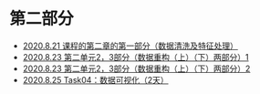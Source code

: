 #   第二部分

- [2020.8.21 课程的第二章的第一部分（数据清洗及特征处理）](第二章：第一节数据清洗及特征处理.md)
- [2020.8.23 第二单元2，3部分（数据重构（上）（下）两部分）1](第二章：第二节数据重构1.md)
- [2020.8.23 第二单元2，3部分（数据重构（上）（下）两部分）2](第二章：第三节数据重构2.md)
- [2020.8.25 Task04：数据可视化（2天）](第二章：第四节数据可视化.md)